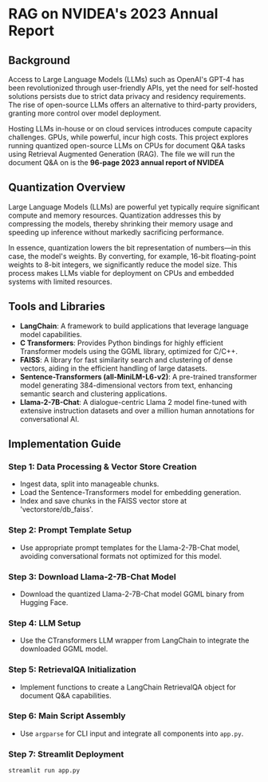 # RAG on NVIDEA's 2023 Annual Report

## Background

Access to Large Language Models (LLMs) such as OpenAI's GPT-4 has been revolutionized through user-friendly APIs, yet the need for self-hosted solutions persists due to strict data privacy and residency requirements. The rise of open-source LLMs offers an alternative to third-party providers, granting more control over model deployment.

Hosting LLMs in-house or on cloud services introduces compute capacity challenges. GPUs, while powerful, incur high costs. This project explores running quantized open-source LLMs on CPUs for document Q&A tasks using Retrieval Augmented Generation (RAG). The file we will run the document Q&A on is the  **96-page 2023 annual report of NVIDEA**

## Quantization Overview

Large Language Models (LLMs) are powerful yet typically require significant compute and memory resources. Quantization addresses this by compressing the models, thereby shrinking their memory usage and speeding up inference without markedly sacrificing performance.

In essence, quantization lowers the bit representation of numbers—in this case, the model's weights. By converting, for example, 16-bit floating-point weights to 8-bit integers, we significantly reduce the model size. This process makes LLMs viable for deployment on CPUs and embedded systems with limited resources.

## Tools and Libraries

- **LangChain**: A framework to build applications that leverage language model capabilities.
- **C Transformers**: Provides Python bindings for highly efficient Transformer models using the GGML library, optimized for C/C++.
- **FAISS**: A library for fast similarity search and clustering of dense vectors, aiding in the efficient handling of large datasets.
- **Sentence-Transformers (all-MiniLM-L6-v2)**: A pre-trained transformer model generating 384-dimensional vectors from text, enhancing semantic search and clustering applications.
- **Llama-2-7B-Chat**: A dialogue-centric Llama 2 model fine-tuned with extensive instruction datasets and over a million human annotations for conversational AI.

## Implementation Guide

### Step 1: Data Processing & Vector Store Creation
- Ingest data, split into manageable chunks.
- Load the Sentence-Transformers model for embedding generation.
- Index and save chunks in the FAISS vector store at 'vectorstore/db_faiss'.

### Step 2: Prompt Template Setup
- Use appropriate prompt templates for the Llama-2-7B-Chat model, avoiding conversational formats not optimized for this model.

### Step 3: Download Llama-2-7B-Chat Model
- Download the quantized Llama-2-7B-Chat model GGML binary from Hugging Face.

### Step 4: LLM Setup
- Use the CTransformers LLM wrapper from LangChain to integrate the downloaded GGML model.

### Step 5: RetrievalQA Initialization
- Implement functions to create a LangChain RetrievalQA object for document Q&A capabilities.

### Step 6: Main Script Assembly
- Use `argparse` for CLI input and integrate all components into `app.py`.

### Step 7: Streamlit Deployment
```bash
streamlit run app.py
```


